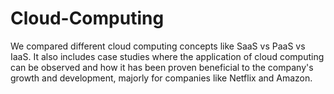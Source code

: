 # Cloud-Computing

We compared different cloud computing concepts like SaaS vs PaaS vs IaaS. It also includes case studies where the application of cloud computing can be observed and how it has been proven beneficial to the company's growth and development, majorly for companies like Netflix and Amazon.
